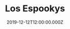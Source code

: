 ---
title: "Los Espookys"
image: /uploads/los-espookys.jpg
date: 2019-12-12T12:00:00.000Z
tags:
  - tv
---